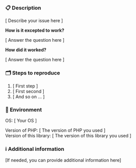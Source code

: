 <!--

    Please ensure
        - you have read the Contribution Guidelines (https://github.com/jarne/password/blob/master/CONTRIBUTION.md)
        - your issue is not a question, please ask questions on Gitter (https://gitter.im/jarne/password)
    before creating an issue at this repo.

    Everything written in brackets [ ... ] are placeholders and should be replaced (without the brackets, of course).
    
    Thanks for your support in order to keep the issue tracker clean!

-->

### 📋 Description

[ Describe your issue here ]

**How is it excepted to work?**

[ Answer the question here ]

**How did it worked?**

[ Answer the question here ]

### 🗂 Steps to reproduce

1. [ First step ]
2. [ First second ]
3. [ And so on ... ]

### 🌱 Environment

OS: [ Your OS ]  

Version of PHP: [ The version of PHP you used ]  
Version of this library: [ The version of this library you used ]  

### ℹ️ Additional information

[If needed, you can provide additional information here]
